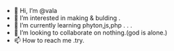 - 👋 Hi, I’m @vala
- 👀 I’m interested in making & bulding . 
- 🌱 I’m currently learning phyton,js,php . . .
- 💞️ I’m looking to collaborate on nothing.(god is alone.)
- 📫 How to reach me .try.

<!---
vala7/vala7 is a ✨ special ✨ repository because its `README.md` (this file) appears on your GitHub profile.
You can click the Preview link to take a look at your changes.
--->
